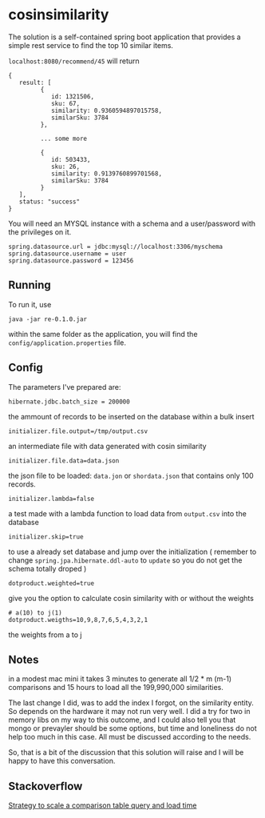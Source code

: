 # cosinsimilarity

The solution is a self-contained spring boot application that provides a simple rest service to find the top 10 similar items. 

`localhost:8080/recommend/45` will return 

```
{
   result: [
         {
            id: 1321506,
            sku: 67,
            similarity: 0.9360594897015758,
            similarSku: 3784
         },
         
         ... some more
         
         {
            id: 503433,
            sku: 26,
            similarity: 0.9139760899701568,
            similarSku: 3784
         }
   ],
   status: "success"
}
```

You will need an MYSQL instance with a schema and a user/password with the privileges on it.

```
spring.datasource.url = jdbc:mysql://localhost:3306/myschema
spring.datasource.username = user
spring.datasource.password = 123456
```

## Running

To run it, use 

```
java -jar re-0.1.0.jar
```

within the same folder as the application, you will find the `config/application.properties` file.

## Config

The parameters I've prepared are:

```
hibernate.jdbc.batch_size = 200000
```
   the ammount of records to be inserted on the database within a bulk insert

```
initializer.file.output=/tmp/output.csv
```
   an intermediate file with data generated with cosin similarity

```
initializer.file.data=data.json
```
   the json file to be loaded: `data.jon` or `shordata.json` that contains only 100 records.

```
initializer.lambda=false
```
   a test made with a lambda function to load data from `output.csv` into the database

```
initializer.skip=true
```
   to use a already set database and jump over the initialization ( remember to change `spring.jpa.hibernate.ddl-auto` to `update` so you do not get the schema totally droped )

```
dotproduct.weighted=true
```
   give you the option to calculate cosin similarity with or without the weights

```
# a(10) to j(1)
dotproduct.weigths=10,9,8,7,6,5,4,3,2,1
```
   the weights from a to j


## Notes
in a modest mac mini it takes 3 minutes to generate all 1/2 * m (m-1) comparisons and 15 hours to load all the 199,990,000 similarities.

The last change I did, was to add the index I forgot,  on the similarity entity. So depends on the hardware it may not run very well.
I did a try for two in memory libs on my way to this outcome, and I could also tell you that mongo or prevayler should be some options, but time and loneliness do not help too much in this case. All must be discussed according to the needs.

 So, that is a bit of the discussion that this solution will raise and I will be happy to have this conversation.
 
## Stackoverflow

[Strategy to scale a comparison table query and load time](http://dba.stackexchange.com/questions/168144/strategy-to-scale-a-comparison-table-query-and-load-time) 

